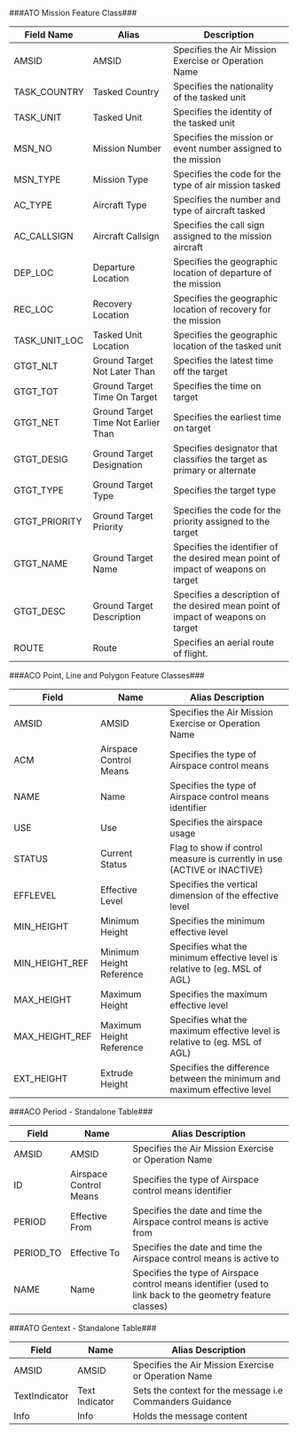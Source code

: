 ###ATO Mission Feature Class###

Field Name|Alias|Description
----------|-----|-----------
AMSID|AMSID|Specifies the Air Mission Exercise or Operation Name
TASK_COUNTRY|Tasked Country|Specifies the nationality of the tasked unit
TASK_UNIT|Tasked Unit|Specifies the identity of the tasked unit
MSN_NO|Mission Number|Specifies the mission or event number assigned to the mission
MSN_TYPE|Mission Type|Specifies the code for the type of air mission tasked
AC_TYPE|Aircraft Type|Specifies the number and type of aircraft tasked
AC_CALLSIGN|Aircraft Callsign|Specifies the call sign assigned to the mission aircraft
DEP_LOC|Departure Location|Specifies the geographic location of departure of the mission
REC_LOC|Recovery Location|Specifies the geographic location of recovery for the mission
TASK_UNIT_LOC|Tasked Unit Location|Specifies the geographic location of the tasked unit
GTGT_NLT|Ground Target Not Later Than|Specifies the latest time off the target
GTGT_TOT|Ground Target Time On Target|Specifies the time on target
GTGT_NET|Ground Target Time Not Earlier Than|Specifies the earliest time on target
GTGT_DESIG|Ground Target Designation|Specifies designator that classifies the target as primary or alternate
GTGT_TYPE|Ground Target Type|Specifies the target type
GTGT_PRIORITY|Ground Target Priority|Specifies the code for the priority assigned to the target
GTGT_NAME|Ground Target Name|Specifies the identifier of the desired mean point of impact of weapons on target
GTGT_DESC|Ground Target Description|Specifies a description of the desired mean point of impact of weapons on target
ROUTE|Route|Specifies an aerial route of flight.

###ACO Point, Line and Polygon Feature Classes###

Field|Name|Alias	Description
----------|-----|-----------
AMSID|AMSID|Specifies the Air Mission Exercise or Operation Name
ACM|Airspace Control Means|Specifies the type of Airspace control means
NAME|Name|Specifies the type of Airspace control means identifier
USE|Use|Specifies the airspace usage
STATUS|Current Status|Flag to show if control measure is currently in use (ACTIVE or INACTIVE)
EFFLEVEL|Effective Level|Specifies the vertical dimension of the effective level
MIN_HEIGHT|Minimum Height|Specifies the minimum effective level
MIN_HEIGHT_REF|Minimum Height Reference|Specifies what the minimum effective level is relative to (eg. MSL of AGL)
MAX_HEIGHT|Maximum Height|Specifies the maximum effective level
MAX_HEIGHT_REF|Maximum Height Reference|Specifies what the maximum effective level is relative to (eg. MSL of AGL)
EXT_HEIGHT|Extrude Height|Specifies the difference between the minimum and maximum effective level


###ACO Period - Standalone Table###

Field|Name|Alias	Description
----------|-----|-----------
AMSID|AMSID|Specifies the Air Mission Exercise or Operation Name
ID|Airspace Control Means|Specifies the type of Airspace control means identifier
PERIOD|Effective From|Specifies the date and time the Airspace control means is active from
PERIOD_TO|Effective To|Specifies the date and time the Airspace control means is active to
NAME|Name|Specifies the type of Airspace control means identifier (used to link back to the geometry feature classes)

###ATO Gentext - Standalone Table###

Field|Name|Alias	Description
----------|-----|-----------
AMSID|AMSID|Specifies the Air Mission Exercise or Operation Name
TextIndicator|Text Indicator|Sets the context for the message i.e Commanders Guidance
Info|Info|Holds the message content



